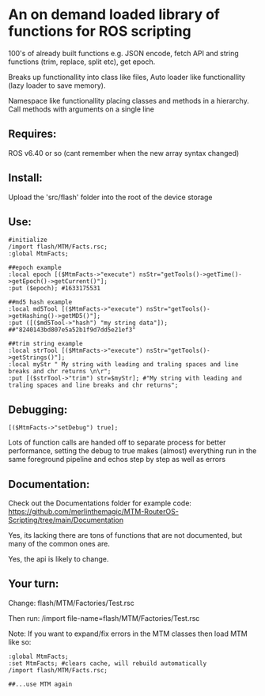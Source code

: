 # An on demand loaded library of functions for ROS scripting

100's of already built functions e.g. JSON encode, fetch API and string functions (trim, replace, split etc), get epoch.

Breaks up functionallity into class like files, Auto loader like functionallity (lazy loader to save memory).

Namespace like functionallity placing classes and methods in a hierarchy. Call methods with arguments on a single line

## Requires:

ROS v6.40 or so (cant remember when the new array syntax changed)

## Install:

Upload the 'src/flash' folder into the root of the device storage

## Use:

```
#initialize
/import flash/MTM/Facts.rsc;
:global MtmFacts;

##epoch example
:local epoch [($MtmFacts->"execute") nsStr="getTools()->getTime()->getEpoch()->getCurrent()"];
:put ($epoch); #1633175531

##md5 hash example
:local md5Tool [($MtmFacts->"execute") nsStr="getTools()->getHashing()->getMD5()"];
:put ([($md5Tool->"hash") "my string data"]); ##"8240143bd807e5a52b1f9d7dd5e21ef3"

##trim string example
:local strTool [($MtmFacts->"execute") nsStr="getTools()->getStrings()"];
:local myStr " My string with leading and traling spaces and line breaks and chr returns \n\r";
:put [($strTool->"trim") str=$myStr]; #"My string with leading and traling spaces and line breaks and chr returns";
```

## Debugging:

```
[($MtmFacts->"setDebug") true];
```

Lots of function calls are handed off to separate process for better performance, setting the debug to true 
makes (almost) everything run in the same foreground pipeline and echos step by step as well as errors

## Documentation:

Check out the Documentations folder for example code: https://github.com/merlinthemagic/MTM-RouterOS-Scripting/tree/main/Documentation

Yes, its lacking there are tons of functions that are not documented, but many of the common ones are.

Yes, the api is likely to change.


## Your turn:

Change: flash/MTM/Factories/Test.rsc

Then run: /import file-name=flash/MTM/Factories/Test.rsc

Note: If you want to expand/fix errors in the MTM classes then load MTM like so:

```
:global MtmFacts;
:set MtmFacts; #clears cache, will rebuild automatically
/import flash/MTM/Facts.rsc;

##...use MTM again
```



